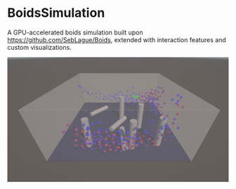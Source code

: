 # BoidsSimulation
A GPU-accelerated boids simulation built upon https://github.com/SebLague/Boids, extended with interaction features and custom visualizations.

![Boids Simulation Preview](Images/preview.png)
